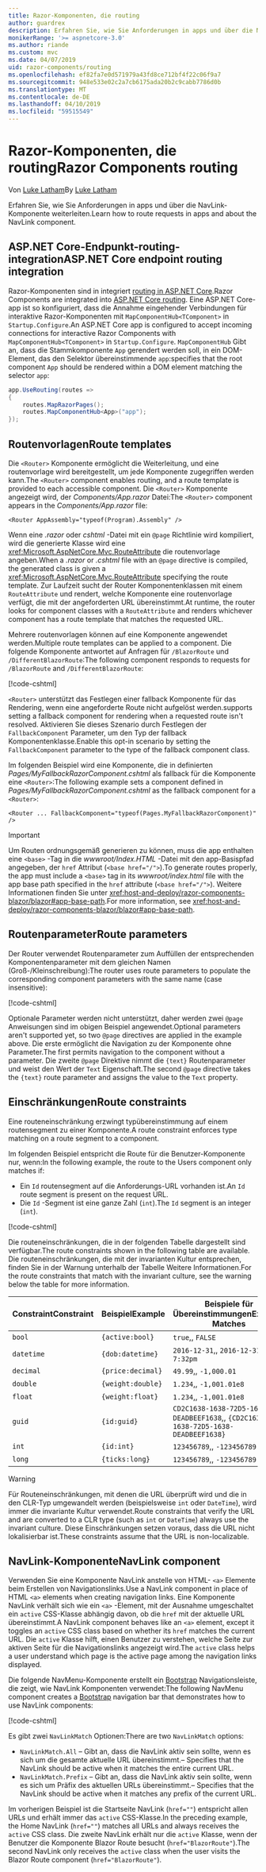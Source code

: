 ```yaml
---
title: Razor-Komponenten, die routing
author: guardrex
description: Erfahren Sie, wie Sie Anforderungen in apps und über die NavLink-Komponente weiterleiten.
monikerRange: '>= aspnetcore-3.0'
ms.author: riande
ms.custom: mvc
ms.date: 04/07/2019
uid: razor-components/routing
ms.openlocfilehash: ef82fa7e0d571979a43fd8ce712bf4f22c06f9a7
ms.sourcegitcommit: 948e533e02c2a7cb6175ada20b2c9cabb7786d0b
ms.translationtype: MT
ms.contentlocale: de-DE
ms.lasthandoff: 04/10/2019
ms.locfileid: "59515549"
---
```

# <a name="razor-components-routing"></a><span data-ttu-id="5c76f-103">Razor-Komponenten, die routing</span><span class="sxs-lookup"><span data-stu-id="5c76f-103">Razor Components routing</span></span>

<span data-ttu-id="5c76f-104">Von [Luke Latham](https://github.com/guardrex)</span><span class="sxs-lookup"><span data-stu-id="5c76f-104">By [Luke Latham](https://github.com/guardrex)</span></span>

<span data-ttu-id="5c76f-105">Erfahren Sie, wie Sie Anforderungen in apps und über die NavLink-Komponente weiterleiten.</span><span class="sxs-lookup"><span data-stu-id="5c76f-105">Learn how to route requests in apps and about the NavLink component.</span></span>

## <a name="aspnet-core-endpoint-routing-integration"></a><span data-ttu-id="5c76f-106">ASP.NET Core-Endpunkt-routing-integration</span><span class="sxs-lookup"><span data-stu-id="5c76f-106">ASP.NET Core endpoint routing integration</span></span>

<span data-ttu-id="5c76f-107">Razor-Komponenten sind in integriert [routing in ASP.NET Core](xref:fundamentals/routing).</span><span class="sxs-lookup"><span data-stu-id="5c76f-107">Razor Components are integrated into [ASP.NET Core routing](xref:fundamentals/routing).</span></span> <span data-ttu-id="5c76f-108">Eine ASP.NET Core-app ist so konfiguriert, dass die Annahme eingehender Verbindungen für interaktive Razor-Komponenten mit `MapComponentHub<TComponent>` in `Startup.Configure`.</span><span class="sxs-lookup"><span data-stu-id="5c76f-108">An ASP.NET Core app is configured to accept incoming connections for interactive Razor Components with `MapComponentHub<TComponent>` in `Startup.Configure`.</span></span> `MapComponentHub` <span data-ttu-id="5c76f-109">Gibt an, dass die Stammkomponente `App` gerendert werden soll, in ein DOM-Element, das den Selektor übereinstimmende `app`:</span><span class="sxs-lookup"><span data-stu-id="5c76f-109">specifies that the root component `App` should be rendered within a DOM element matching the selector `app`:</span></span>

```csharp
app.UseRouting(routes =>
{
    routes.MapRazorPages();
    routes.MapComponentHub<App>("app");
});
```

## <a name="route-templates"></a><span data-ttu-id="5c76f-110">Routenvorlagen</span><span class="sxs-lookup"><span data-stu-id="5c76f-110">Route templates</span></span>

<span data-ttu-id="5c76f-111">Die `<Router>` Komponente ermöglicht die Weiterleitung, und eine routenvorlage wird bereitgestellt, um jede Komponente zugegriffen werden kann.</span><span class="sxs-lookup"><span data-stu-id="5c76f-111">The `<Router>` component enables routing, and a route template is provided to each accessible component.</span></span> <span data-ttu-id="5c76f-112">Die `<Router>` Komponente angezeigt wird, der *Components/App.razor* Datei:</span><span class="sxs-lookup"><span data-stu-id="5c76f-112">The `<Router>` component appears in the *Components/App.razor* file:</span></span>

```cshtml
<Router AppAssembly="typeof(Program).Assembly" />
```

<span data-ttu-id="5c76f-113">Wenn eine *.razor* oder *cshtml* -Datei mit ein `@page` Richtlinie wird kompiliert, wird die generierte Klasse wird eine <xref:Microsoft.AspNetCore.Mvc.RouteAttribute> die routenvorlage angeben.</span><span class="sxs-lookup"><span data-stu-id="5c76f-113">When a *.razor* or *.cshtml* file with an `@page` directive is compiled, the generated class is given a <xref:Microsoft.AspNetCore.Mvc.RouteAttribute> specifying the route template.</span></span> <span data-ttu-id="5c76f-114">Zur Laufzeit sucht der Router Komponentenklassen mit einem `RouteAttribute` und rendert, welche Komponente eine routenvorlage verfügt, die mit der angeforderten URL übereinstimmt.</span><span class="sxs-lookup"><span data-stu-id="5c76f-114">At runtime, the router looks for component classes with a `RouteAttribute` and renders whichever component has a route template that matches the requested URL.</span></span>

<span data-ttu-id="5c76f-115">Mehrere routenvorlagen können auf eine Komponente angewendet werden.</span><span class="sxs-lookup"><span data-stu-id="5c76f-115">Multiple route templates can be applied to a component.</span></span> <span data-ttu-id="5c76f-116">Die folgende Komponente antwortet auf Anfragen für `/BlazorRoute` und `/DifferentBlazorRoute`:</span><span class="sxs-lookup"><span data-stu-id="5c76f-116">The following component responds to requests for `/BlazorRoute` and `/DifferentBlazorRoute`:</span></span>

[!code-cshtml[](common/samples/3.x/BlazorSample/Pages/BlazorRoute.cshtml?name=snippet_BlazorRoute)]

`<Router>` <span data-ttu-id="5c76f-117">unterstützt das Festlegen einer fallback Komponente für das Rendering, wenn eine angeforderte Route nicht aufgelöst werden.</span><span class="sxs-lookup"><span data-stu-id="5c76f-117">supports setting a fallback component for rendering when a requested route isn't resolved.</span></span> <span data-ttu-id="5c76f-118">Aktivieren Sie dieses Szenario durch Festlegen der `FallbackComponent` Parameter, um den Typ der fallback Komponentenklasse.</span><span class="sxs-lookup"><span data-stu-id="5c76f-118">Enable this opt-in scenario by setting the `FallbackComponent` parameter to the type of the fallback component class.</span></span>

<span data-ttu-id="5c76f-119">Im folgenden Beispiel wird eine Komponente, die in definierten *Pages/MyFallbackRazorComponent.cshtml* als fallback für die Komponente eine `<Router>`:</span><span class="sxs-lookup"><span data-stu-id="5c76f-119">The following example sets a component defined in *Pages/MyFallbackRazorComponent.cshtml* as the fallback component for a `<Router>`:</span></span>

```cshtml
<Router ... FallbackComponent="typeof(Pages.MyFallbackRazorComponent)" />
```

> [!IMPORTANT]
> <span data-ttu-id="5c76f-120">Um Routen ordnungsgemäß generieren zu können, muss die app enthalten eine `<base>` -Tag in die *wwwroot/Index.HTML* -Datei mit den app-Basispfad angegeben, der `href` Attribut (`<base href="/">`).</span><span class="sxs-lookup"><span data-stu-id="5c76f-120">To generate routes properly, the app must include a `<base>` tag in its *wwwroot/index.html* file with the app base path specified in the `href` attribute (`<base href="/">`).</span></span> <span data-ttu-id="5c76f-121">Weitere Informationen finden Sie unter <xref:host-and-deploy/razor-components-blazor/blazor#app-base-path>.</span><span class="sxs-lookup"><span data-stu-id="5c76f-121">For more information, see <xref:host-and-deploy/razor-components-blazor/blazor#app-base-path>.</span></span>

## <a name="route-parameters"></a><span data-ttu-id="5c76f-122">Routenparameter</span><span class="sxs-lookup"><span data-stu-id="5c76f-122">Route parameters</span></span>

<span data-ttu-id="5c76f-123">Der Router verwendet Routenparameter zum Auffüllen der entsprechenden Komponentenparameter mit dem gleichen Namen (Groß-/Kleinschreibung):</span><span class="sxs-lookup"><span data-stu-id="5c76f-123">The router uses route parameters to populate the corresponding component parameters with the same name (case insensitive):</span></span>

[!code-cshtml[](common/samples/3.x/BlazorSample/Pages/RouteParameter.cshtml?name=snippet_RouteParameter&highlight=2,7-8)]

<span data-ttu-id="5c76f-124">Optionale Parameter werden nicht unterstützt, daher werden zwei `@page` Anweisungen sind im obigen Beispiel angewendet.</span><span class="sxs-lookup"><span data-stu-id="5c76f-124">Optional parameters aren't supported yet, so two `@page` directives are applied in the example above.</span></span> <span data-ttu-id="5c76f-125">Die erste ermöglicht die Navigation zu der Komponente ohne Parameter.</span><span class="sxs-lookup"><span data-stu-id="5c76f-125">The first permits navigation to the component without a parameter.</span></span> <span data-ttu-id="5c76f-126">Die zweite `@page` Direktive nimmt die `{text}` Routenparameter und weist den Wert der `Text` Eigenschaft.</span><span class="sxs-lookup"><span data-stu-id="5c76f-126">The second `@page` directive takes the `{text}` route parameter and assigns the value to the `Text` property.</span></span>

## <a name="route-constraints"></a><span data-ttu-id="5c76f-127">Einschränkungen</span><span class="sxs-lookup"><span data-stu-id="5c76f-127">Route constraints</span></span>

<span data-ttu-id="5c76f-128">Eine routeneinschränkung erzwingt typübereinstimmung auf einem routensegment zu einer Komponente.</span><span class="sxs-lookup"><span data-stu-id="5c76f-128">A route constraint enforces type matching on a route segment to a component.</span></span>

<span data-ttu-id="5c76f-129">Im folgenden Beispiel entspricht die Route für die Benutzer-Komponente nur, wenn:</span><span class="sxs-lookup"><span data-stu-id="5c76f-129">In the following example, the route to the Users component only matches if:</span></span>

* <span data-ttu-id="5c76f-130">Ein `Id` routensegment auf die Anforderungs-URL vorhanden ist.</span><span class="sxs-lookup"><span data-stu-id="5c76f-130">An `Id` route segment is present on the request URL.</span></span>
* <span data-ttu-id="5c76f-131">Die `Id` -Segment ist eine ganze Zahl (`int`).</span><span class="sxs-lookup"><span data-stu-id="5c76f-131">The `Id` segment is an integer (`int`).</span></span>

[!code-cshtml[](routing/samples_snapshot/3.x/Constraint.cshtml?highlight=1)]

<span data-ttu-id="5c76f-132">Die routeneinschränkungen, die in der folgenden Tabelle dargestellt sind verfügbar.</span><span class="sxs-lookup"><span data-stu-id="5c76f-132">The route constraints shown in the following table are available.</span></span> <span data-ttu-id="5c76f-133">Die routeneinschränkungen, die mit der invarianten Kultur entsprechen, finden Sie in der Warnung unterhalb der Tabelle Weitere Informationen.</span><span class="sxs-lookup"><span data-stu-id="5c76f-133">For the route constraints that match with the invariant culture, see the warning below the table for more information.</span></span>

| <span data-ttu-id="5c76f-134">Constraint</span><span class="sxs-lookup"><span data-stu-id="5c76f-134">Constraint</span></span> | <span data-ttu-id="5c76f-135">Beispiel</span><span class="sxs-lookup"><span data-stu-id="5c76f-135">Example</span></span>           | <span data-ttu-id="5c76f-136">Beispiele für Übereinstimmungen</span><span class="sxs-lookup"><span data-stu-id="5c76f-136">Example Matches</span></span>                                                                  | <span data-ttu-id="5c76f-137">Invariante</span><span class="sxs-lookup"><span data-stu-id="5c76f-137">Invariant</span></span><br><span data-ttu-id="5c76f-138">Kultur</span><span class="sxs-lookup"><span data-stu-id="5c76f-138">culture</span></span><br><span data-ttu-id="5c76f-139">Übereinstimmend</span><span class="sxs-lookup"><span data-stu-id="5c76f-139">matching</span></span> |
| ---------- | ----------------- | -------------------------------------------------------------------------------- | :------------------------------: |
| `bool`     | `{active:bool}`   | `true`<span data-ttu-id="5c76f-140">,</span><span class="sxs-lookup"><span data-stu-id="5c76f-140">,</span></span> `FALSE`                                                                  | <span data-ttu-id="5c76f-141">Nein</span><span class="sxs-lookup"><span data-stu-id="5c76f-141">No</span></span>                               |
| `datetime` | `{dob:datetime}`  | `2016-12-31`<span data-ttu-id="5c76f-142">,</span><span class="sxs-lookup"><span data-stu-id="5c76f-142">,</span></span> `2016-12-31 7:32pm`                                                | <span data-ttu-id="5c76f-143">Ja</span><span class="sxs-lookup"><span data-stu-id="5c76f-143">Yes</span></span>                              |
| `decimal`  | `{price:decimal}` | `49.99`<span data-ttu-id="5c76f-144">,</span><span class="sxs-lookup"><span data-stu-id="5c76f-144">,</span></span> `-1,000.01`                                                             | <span data-ttu-id="5c76f-145">Ja</span><span class="sxs-lookup"><span data-stu-id="5c76f-145">Yes</span></span>                              |
| `double`   | `{weight:double}` | `1.234`<span data-ttu-id="5c76f-146">,</span><span class="sxs-lookup"><span data-stu-id="5c76f-146">,</span></span> `-1,001.01e8`                                                           | <span data-ttu-id="5c76f-147">Ja</span><span class="sxs-lookup"><span data-stu-id="5c76f-147">Yes</span></span>                              |
| `float`    | `{weight:float}`  | `1.234`<span data-ttu-id="5c76f-148">,</span><span class="sxs-lookup"><span data-stu-id="5c76f-148">,</span></span> `-1,001.01e8`                                                           | <span data-ttu-id="5c76f-149">Ja</span><span class="sxs-lookup"><span data-stu-id="5c76f-149">Yes</span></span>                              |
| `guid`     | `{id:guid}`       | `CD2C1638-1638-72D5-1638-DEADBEEF1638`<span data-ttu-id="5c76f-150">,</span><span class="sxs-lookup"><span data-stu-id="5c76f-150">,</span></span> `{CD2C1638-1638-72D5-1638-DEADBEEF1638}` | <span data-ttu-id="5c76f-151">Nein</span><span class="sxs-lookup"><span data-stu-id="5c76f-151">No</span></span>                               |
| `int`      | `{id:int}`        | `123456789`<span data-ttu-id="5c76f-152">,</span><span class="sxs-lookup"><span data-stu-id="5c76f-152">,</span></span> `-123456789`                                                        | <span data-ttu-id="5c76f-153">Ja</span><span class="sxs-lookup"><span data-stu-id="5c76f-153">Yes</span></span>                              |
| `long`     | `{ticks:long}`    | `123456789`<span data-ttu-id="5c76f-154">,</span><span class="sxs-lookup"><span data-stu-id="5c76f-154">,</span></span> `-123456789`                                                        | <span data-ttu-id="5c76f-155">Ja</span><span class="sxs-lookup"><span data-stu-id="5c76f-155">Yes</span></span>                              |

> [!WARNING]
> <span data-ttu-id="5c76f-156">Für Routeneinschränkungen, mit denen die URL überprüft wird und die in den CLR-Typ umgewandelt werden (beispielsweise `int` oder `DateTime`), wird immer die invariante Kultur verwendet.</span><span class="sxs-lookup"><span data-stu-id="5c76f-156">Route constraints that verify the URL and are converted to a CLR type (such as `int` or `DateTime`) always use the invariant culture.</span></span> <span data-ttu-id="5c76f-157">Diese Einschränkungen setzen voraus, dass die URL nicht lokalisierbar ist.</span><span class="sxs-lookup"><span data-stu-id="5c76f-157">These constraints assume that the URL is non-localizable.</span></span>

## <a name="navlink-component"></a><span data-ttu-id="5c76f-158">NavLink-Komponente</span><span class="sxs-lookup"><span data-stu-id="5c76f-158">NavLink component</span></span>

<span data-ttu-id="5c76f-159">Verwenden Sie eine Komponente NavLink anstelle von HTML- `<a>` Elemente beim Erstellen von Navigationslinks.</span><span class="sxs-lookup"><span data-stu-id="5c76f-159">Use a NavLink component in place of HTML `<a>` elements when creating navigation links.</span></span> <span data-ttu-id="5c76f-160">Eine Komponente NavLink verhält sich wie ein `<a>` -Element, mit der Ausnahme umgeschaltet ein `active` CSS-Klasse abhängig davon, ob die `href` mit der aktuelle URL übereinstimmt.</span><span class="sxs-lookup"><span data-stu-id="5c76f-160">A NavLink component behaves like an `<a>` element, except it toggles an `active` CSS class based on whether its `href` matches the current URL.</span></span> <span data-ttu-id="5c76f-161">Die `active` Klasse hilft, einen Benutzer zu verstehen, welche Seite zur aktiven Seite für die Navigationslinks angezeigt wird.</span><span class="sxs-lookup"><span data-stu-id="5c76f-161">The `active` class helps a user understand which page is the active page among the navigation links displayed.</span></span>

<span data-ttu-id="5c76f-162">Die folgende NavMenu-Komponente erstellt ein [Bootstrap](https://getbootstrap.com/docs/) Navigationsleiste, die zeigt, wie NavLink Komponenten verwendet:</span><span class="sxs-lookup"><span data-stu-id="5c76f-162">The following NavMenu component creates a [Bootstrap](https://getbootstrap.com/docs/) navigation bar that demonstrates how to use NavLink components:</span></span>

[!code-cshtml[](common/samples/3.x/BlazorSample/Shared/NavMenu.cshtml?name=snippet_NavLinks&highlight=4-6,9-11)]

<span data-ttu-id="5c76f-163">Es gibt zwei `NavLinkMatch` Optionen:</span><span class="sxs-lookup"><span data-stu-id="5c76f-163">There are two `NavLinkMatch` options:</span></span>

* `NavLinkMatch.All` <span data-ttu-id="5c76f-164">&ndash; Gibt an, dass die NavLink aktiv sein sollte, wenn es sich um die gesamte aktuelle URL übereinstimmt.</span><span class="sxs-lookup"><span data-stu-id="5c76f-164">&ndash; Specifies that the NavLink should be active when it matches the entire current URL.</span></span>
* `NavLinkMatch.Prefix` <span data-ttu-id="5c76f-165">&ndash; Gibt an, dass die NavLink aktiv sein sollte, wenn es sich um Präfix des aktuellen URLs übereinstimmt.</span><span class="sxs-lookup"><span data-stu-id="5c76f-165">&ndash; Specifies that the NavLink should be active when it matches any prefix of the current URL.</span></span>

<span data-ttu-id="5c76f-166">Im vorherigen Beispiel ist die Startseite NavLink (`href=""`) entspricht allen URLs und erhält immer das `active` CSS-Klasse.</span><span class="sxs-lookup"><span data-stu-id="5c76f-166">In the preceding example, the Home NavLink (`href=""`) matches all URLs and always receives the `active` CSS class.</span></span> <span data-ttu-id="5c76f-167">Die zweite NavLink erhält nur die `active` Klasse, wenn der Benutzer die Komponente Blazor Route besucht (`href="BlazorRoute"`).</span><span class="sxs-lookup"><span data-stu-id="5c76f-167">The second NavLink only receives the `active` class when the user visits the Blazor Route component (`href="BlazorRoute"`).</span></span>
